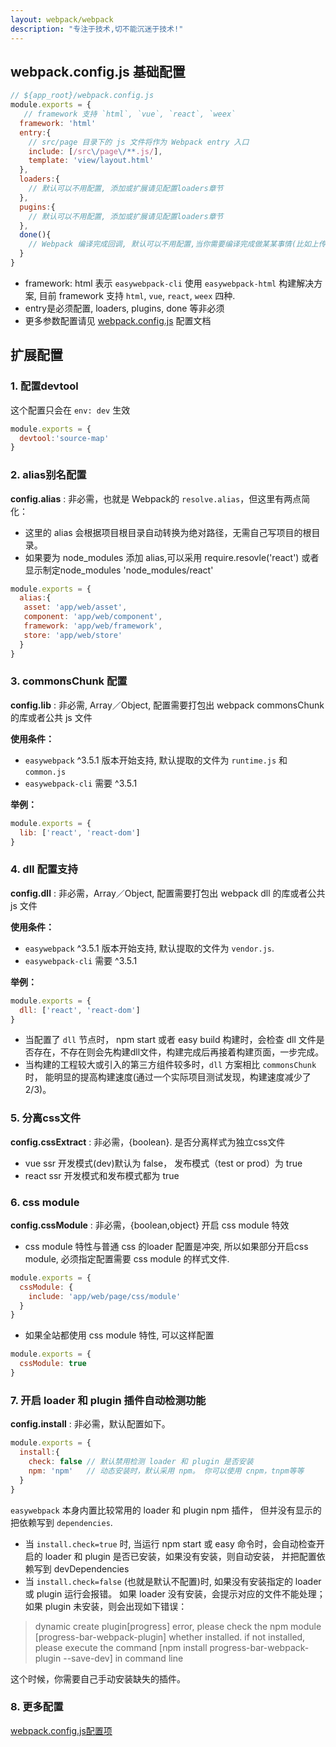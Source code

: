 ```yaml
---
layout: webpack/webpack
description: "专注于技术,切不能沉迷于技术!"
---
```



## webpack.config.js 基础配置

```js
// ${app_root}/webpack.config.js
module.exports = {
   // framework 支持 `html`, `vue`, `react`, `weex`
  framework: 'html' 
  entry:{
    // src/page 目录下的 js 文件将作为 Webpack entry 入口
    include: [/src\/page\/**.js/],
    template: 'view/layout.html' 
  },
  loaders:{
    // 默认可以不用配置, 添加或扩展请见配置loaders章节  
  },
  pugins:{
    // 默认可以不用配置, 添加或扩展请见配置loaders章节  
  },
  done(){
    // Webpack 编译完成回调, 默认可以不用配置,当你需要编译完成做某某事情(比如上传cdn)才需要配置
  }
}
```

- framework: html 表示 `easywebpack-cli` 使用 `easywebpack-html` 构建解决方案, 目前 framework 支持 `html`, `vue`, `react`, `weex` 四种.
- entry是必须配置, loaders, plugins, done 等非必须
- 更多参数配置请见 [webpack.config.js](/easywebpack/webpack/config) 配置文档 


## 扩展配置

### 1. 配置devtool

这个配置只会在 `env: dev` 生效

```js
module.exports = {
  devtool:'source-map'
}
```

### 2. alias别名配置

**config.alias** : 非必需，也就是 Webpack的 `resolve.alias`，但这里有两点简化：
 
- 这里的 alias 会根据项目根目录自动转换为绝对路径，无需自己写项目的根目录。 
- 如果要为 node_modules 添加 alias,可以采用 require.resovle('react') 或者显示制定node_modules 'node_modules/react'

```js
module.exports = {
  alias:{
   asset: 'app/web/asset',
   component: 'app/web/component',
   framework: 'app/web/framework',
   store: 'app/web/store'
  }
}
```

### 3. commonsChunk 配置

**config.lib** : 非必需, Array／Object, 配置需要打包出 webpack commonsChunk 的库或者公共 js 文件

**使用条件：**

- `easywebpack` ^3.5.1 版本开始支持,  默认提取的文件为 `runtime.js` 和 `common.js`
- `easywebpack-cli` 需要 ^3.5.1

**举例：**

```js
module.exports = {
  lib: ['react', 'react-dom']
}
```

### 4. dll 配置支持

**config.dll** : 非必需，Array／Object, 配置需要打包出 webpack dll 的库或者公共 js 文件

**使用条件：**

- `easywebpack` ^3.5.1 版本开始支持, 默认提取的文件为 `vendor.js`. 
- `easywebpack-cli` 需要 ^3.5.1

**举例：**

```js
module.exports = {
  dll: ['react', 'react-dom']
}
```

- 当配置了 `dll` 节点时， npm start 或者 easy build 构建时，会检查 dll 文件是否存在，不存在则会先构建dll文件，构建完成后再接着构建页面，一步完成。 
- 当构建的工程较大或引入的第三方组件较多时，`dll` 方案相比  `commonsChunk` 时， 能明显的提高构建速度(通过一个实际项目测试发现，构建速度减少了2/3)。

### 5. 分离css文件

**config.cssExtract** : 非必需，{boolean}. 是否分离样式为独立css文件

- vue ssr 开发模式(dev)默认为 false， 发布模式（test or prod）为 true
- react ssr 开发模式和发布模式都为 true


### 6. css module

**config.cssModule** : 非必需，{boolean,object} 开启 css module 特效

- css module 特性与普通 css 的loader 配置是冲突, 所以如果部分开启css module, 必须指定配置需要 css module 的样式文件. 

```js
module.exports = {
  cssModule: {
    include: 'app/web/page/css/module'
  }
}
```

- 如果全站都使用 css module 特性, 可以这样配置

```js
module.exports = {
  cssModule: true
}
```

### 7. 开启 loader 和 plugin 插件自动检测功能

**config.install** : 非必需，默认配置如下。

```js
module.exports = {
  install:{
    check: false // 默认禁用检测 loader 和 plugin 是否安装
    npm: 'npm'   // 动态安装时，默认采用 npm。 你可以使用 cnpm，tnpm等等 
  }
}
```

`easywebpack` 本身内置比较常用的 loader 和 plugin npm 插件， 但并没有显示的把依赖写到 `dependencies`. 

- 当 `install.check=true` 时, 当运行 npm start 或 easy 命令时，会自动检查开启的 loader 和 plugin 是否已安装，如果没有安装，则自动安装， 并把配置依赖写到 devDependencies 
- 当 `install.check=false` (也就是默认不配置)时, 如果没有安装指定的 loader 或 plugin 运行会报错。 如果 loader 没有安装，会提示对应的文件不能处理； 如果 plugin 未安装，则会出现如下错误：

>dynamic create plugin[progress] error, please check the npm module [progress-bar-webpack-plugin] whether installed. if not installed, please execute the command [npm install progress-bar-webpack-plugin --save-dev] in command line

这个时候，你需要自己手动安装缺失的插件。


### 8. 更多配置

[webpack.config.js配置项](/easywebpack/webpack/config)